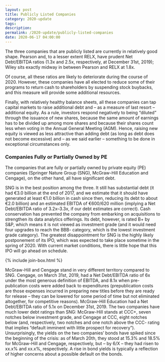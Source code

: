 ```yaml
---
layout: post
title: Publicly Listed Companies
category: 2020-update
tags:
description:
permalink: /2020-update/publicly-listed-companies
date: 2020-06-17 04:00:00
---
```


The three companies that are publicly listed are currently in relatively good shape. Pearson and, to a lesser extent RELX, have prudent Net Debt/EBITDA ratios (1.3x and 2.5x, respectively, at December 31st, 2019); Wiley sits exactly midway in between Pearson and RELX at 1.8x.

Of course, all these ratios are likely to deteriorate during the course of 2020. However, these companies have all elected to reduce some of their programs to return cash to shareholders by suspending stock buybacks, and this measure will provide some additional resources.

Finally, with relatively healthy balance sheets, all these companies can tap capital markets to raise additional debt and – as a measure of last resort – additional equity. As a rule, investors respond negatively to being “diluted” through the issuance of new shares, because the same amount of earnings has to be divided up among more shares and because their shares count less when voting in the Annual General Meeting (AGM). Hence, raising new equity is viewed as less attractive than adding debt (as long as debt does not become excessive) and – as we said earlier – something to be done in exceptional circumstances only.

### Companies Fully or Partially Owned by PE

The companies that are fully or partially owned by private equity (PE) companies (Springer Nature Group (SNG), McGraw-Hill Education and Cengage), on the other hand, all have significant debt.

SNG is in the best position among the three. It still has substantial debt (it had €3.0 billion at the end of 2017, and we estimate that it should have generated at least €1.0 billion in cash since then, reducing its debt to about €2.0 billion) and an estimated EBITDA of €600/620 million (implying a Net Debt/EBITDA ratio of 3.2x–3.3x, if our debt estimates are correct). Cash conservation has prevented the company from embarking on acquisitions to strengthen its data analytics offerings. Its debt, however, is rated B+ by S&P, which means it is not viewed as investment grade (and it would need four upgrades to reach the BBB- category, which is the lowest investment grade category). The greatest disappointment for SNG is the highly likely postponement of its IPO, which was expected to take place sometime in the spring of 2020. With current market conditions, there is little hope that this IPO will go ahead on schedule.

{% include join-box.html %}

McGraw-Hill and Cengage stand in very different territory compared to SNG. Cengage, on March 31st, 2019, had a Net Debt/EBITDA ratio of 6x under the most generous definition of EBITDA, and 8.1x when pre-publication costs were added back to expenditures (prepublication costs are those expenses incurred in preparing new titles before they are ready for release – they can be lowered for some period of time but not eliminated altogether, for competitive reasons). McGraw-Hill Education had a Net Debt/EBITDA ratio of 5.1x on December 31st, 2019. The two companies have much lower debt ratings than SNG: McGraw-Hill stands at CCC+, seven notches below investment grade, and Cengage at CCC, eight notches below (and, respectively, two notches and one notch above the CCC- rating that implies “default imminent with little prospect for recovery”). Unsurprisingly, the yields on the two companies’ bonds have spiked since the beginning of the crisis: as of March 20th, they stood at 15.3% and 18.5% for McGraw-Hill and Cengage, respectively, but – by 6/X – they had risen to xx.x% and xx.x%, respectively. A rise in bond yields is typically a reflection of higher concerns about a possible default on the bonds.
